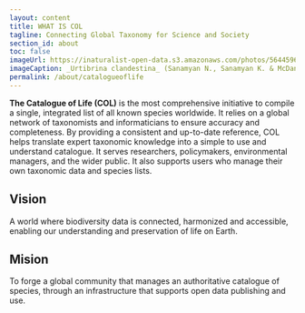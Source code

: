 ```yaml
---
layout: content
title: WHAT IS COL
tagline: Connecting Global Taxonomy for Science and Society
section_id: about
toc: false
imageUrl: https://inaturalist-open-data.s3.amazonaws.com/photos/564459673/large.jpg  
imageCaption: _Urtibrina clandestina_ (Sanamyan N., Sanamyan K. & McDaniel, 2013) - [Photo CC BY Sarah MacGregor](https://www.inaturalist.org/photos/564459673)
permalink: /about/catalogueoflife
---
```



**The Catalogue of Life (COL)** is the most comprehensive initiative to compile a single, integrated list of all known species worldwide. It relies on a global network of taxonomists and informaticians to ensure accuracy and completeness. By providing a consistent and up-to-date reference, COL helps translate expert taxonomic knowledge into a simple to use and understand catalogue. It serves researchers, policymakers, environmental managers, and the wider public. It also supports users who manage their own taxonomic data and species lists.

## Vision

A world where biodiversity data is connected, harmonized and accessible, enabling our understanding and preservation of life on Earth.

## Mision

To forge a global community that manages an authoritative catalogue of species, through an infrastructure that supports open data publishing and use.


